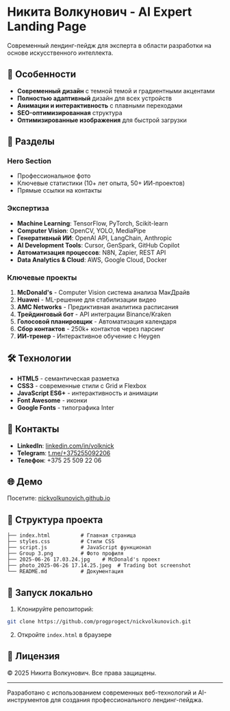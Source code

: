 # Никита Волкунович - AI Expert Landing Page

Современный лендинг-пейдж для эксперта в области разработки на основе искусственного интеллекта.

## 🚀 Особенности

- **Современный дизайн** с темной темой и градиентными акцентами
- **Полностью адаптивный** дизайн для всех устройств
- **Анимации и интерактивность** с плавными переходами
- **SEO-оптимизированная** структура
- **Оптимизированные изображения** для быстрой загрузки

## 💼 Разделы

### Hero Section
- Профессиональное фото
- Ключевые статистики (10+ лет опыта, 50+ ИИ-проектов)
- Прямые ссылки на контакты

### Экспертиза
- **Machine Learning**: TensorFlow, PyTorch, Scikit-learn
- **Computer Vision**: OpenCV, YOLO, MediaPipe
- **Генеративный ИИ**: OpenAI API, LangChain, Anthropic
- **AI Development Tools**: Cursor, GenSpark, GitHub Copilot
- **Автоматизация процессов**: N8N, Zapier, REST API
- **Data Analytics & Cloud**: AWS, Google Cloud, Docker

### Ключевые проекты
1. **McDonald's** - Computer Vision система анализа МакДрайв
2. **Huawei** - ML-решение для стабилизации видео
3. **AMC Networks** - Предиктивная аналитика расписания
4. **Трейдинговый бот** - API интеграции Binance/Kraken
5. **Голосовой планировщик** - Автоматизация календаря
6. **Сбор контактов** - 250k+ контактов через парсинг
7. **ИИ-тренер** - Интерактивное обучение с Heygen

## 🛠 Технологии

- **HTML5** - семантическая разметка
- **CSS3** - современные стили с Grid и Flexbox
- **JavaScript ES6+** - интерактивность и анимации
- **Font Awesome** - иконки
- **Google Fonts** - типографика Inter

## 📱 Контакты

- **LinkedIn**: [linkedin.com/in/volknick](https://www.linkedin.com/in/volknick/)
- **Telegram**: [t.me/+375255092206](https://t.me/+375255092206)
- **Телефон**: +375 25 509 22 06

## 🌐 Демо

Посетите: [nickvolkunovich.github.io](https://progprogect.github.io/nickvolkunovich/)

## 📁 Структура проекта

```
├── index.html          # Главная страница
├── styles.css          # Стили CSS
├── script.js           # JavaScript функционал
├── Group 3.png         # Фото профиля
├── 2025-06-26 17.03.24.jpg    # McDonald's проект
├── photo_2025-06-26 17.14.25.jpeg  # Trading bot screenshot
└── README.md           # Документация
```

## 🚀 Запуск локально

1. Клонируйте репозиторий:
```bash
git clone https://github.com/progprogect/nickvolkunovich.git
```

2. Откройте `index.html` в браузере

## 📝 Лицензия

© 2025 Никита Волкунович. Все права защищены.

---

Разработано с использованием современных веб-технологий и AI-инструментов для создания профессионального лендинг-пейджа. 